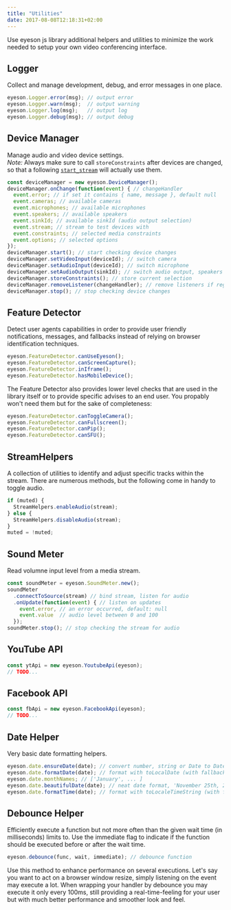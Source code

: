 ```yaml
---
title: "Utilities"
date: 2017-08-08T12:18:31+02:00
---
```


Use eyeson js library additional helpers and utilities to minimize the work
needed to setup your own video conferencing interface.

## Logger

Collect and manage development, debug, and error messages in one place.

```JavaScript
eyeson.Logger.error(msg); // output error
eyeson.Logger.warn(msg);  // output warning
eyeson.Logger.log(msg);   // output log
eyeson.Logger.debug(msg); // output debug
```

## Device Manager

Manage audio and video device settings.\
_Note:_ Always make sure to call `storeConstraints` after devices are changed, so that
a following [`start_stream`](/events/#start_stream) will actually use them.

```JavaScript
const deviceManager = new eyeson.DeviceManager();
deviceManager.onChange(function(event) { // changeHandler
  event.error; // if set it contains { name, message }, default null
  event.cameras; // available cameras
  event.microphones; // available microphones
  event.speakers; // available speakers
  event.sinkId; // available sinkId (audio output selection)
  event.stream; // stream to test devices with
  event.constraints; // selected media constraints
  event.options; // selected options
});
deviceManager.start(); // start checking device changes
deviceManager.setVideoInput(deviceId); // switch camera
deviceManager.setAudioInput(deviceId); // switch microphone
deviceManager.setAudioOutput(sinkId); // switch audio output, speakers
deviceManager.storeConstraints(); // store current selection
deviceManager.removeListener(changeHandler); // remove listeners if registered via onChange
deviceManager.stop(); // stop checking device changes
```

## Feature Detector

Detect user agents capabilities in order to provide user friendly
notifications, messages, and fallbacks instead of relying on browser
identification techniques.

```JavaScript
eyeson.FeatureDetector.canUseEyeson();
eyeson.FeatureDetector.canScreenCapture();
eyeson.FeatureDetector.inIframe();
eyeson.FeatureDetector.hasMobileDevice();
```

The Feature Detector also provides lower level checks that are used in the
library itself or to provide specific advises to an end user. You propably
won't need them but for the sake of completeness:

```JavaScript
eyeson.FeatureDetector.canToggleCamera();
eyeson.FeatureDetector.canFullscreen();
eyeson.FeatureDetector.canPip();
eyeson.FeatureDetector.canSFU();
```

## StreamHelpers

A collection of utilities to identify and adjust specific tracks within the stream.
There are numerous methods, but the following come in handy to toggle audio.

```JavaScript
if (muted) {
  StreamHelpers.enableAudio(stream);
} else {
  StreamHelpers.disableAudio(stream);
}
muted = !muted;
```

## Sound Meter

Read volumne input level from a media stream.

```JavaScript
const soundMeter = eyeson.SoundMeter.new();
soundMeter
  .connectToSource(stream) // bind stream, listen for audio
  .onUpdate(function(event) { // listen on updates
    event.error, // an error occurred, default: null
    event.value  // audio level between 0 and 100
  });
soundMeter.stop(); // stop checking the stream for audio
```

## YouTube API

```JavaScript
const ytApi = new eyeson.YoutubeApi(eyeson);
// TODO...
```

## Facebook API

```JavaScript
const fbApi = new eyeson.FacebookApi(eyeson);
// TODO...
```

## Date Helper

Very basic date formatting helpers.

```JavaScript
eyeson.date.ensureDate(date); // convert number, string or Date to Date
eyeson.date.formatDate(date); // format with toLocalDate (with fallback)
eyeson.date.monthNames; // ['January', ... ]
eyeson.date.beautifulDate(date); // neat date format, 'November 25th, 2016'
eyeson.date.formatTime(date); // format with toLocaleTimeString (with fallback)
```

## Debounce Helper

Efficiently execute a function but not more often than the given wait time (in
milliseconds) limits to. Use the immediate flag to indicate if the function
should be executed before or after the wait time.

```JavaScript
eyeson.debounce(func, wait, immediate); // debounce function
```

Use this method to enhance performance on several executions. Let's say you
want to act on a browser window resize, simply listening on the event may
execute a lot. When wrapping your handler by debounce you may execute it
only every 100ms, still providing a real-time-feeling for your user but with
much better performance and smoother look and feel.
